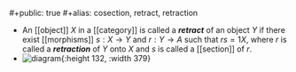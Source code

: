 #+public: true
#+alias: cosection, retract, retraction

- An [[object]] $X$ in a [[category]] is called a **_retract_** of an object $Y$ if there
  exist [[morphisms]] $s : X \to Y$ and $r : Y \to A$ such that $rs = 1X$, where $r$
  is called a **_retraction_** of $Y$ onto $X$ and $s$ is called a [[section]] of $r$.
- ![diagram](/assets/left-inverse.svg){:height 132, :width 379}
